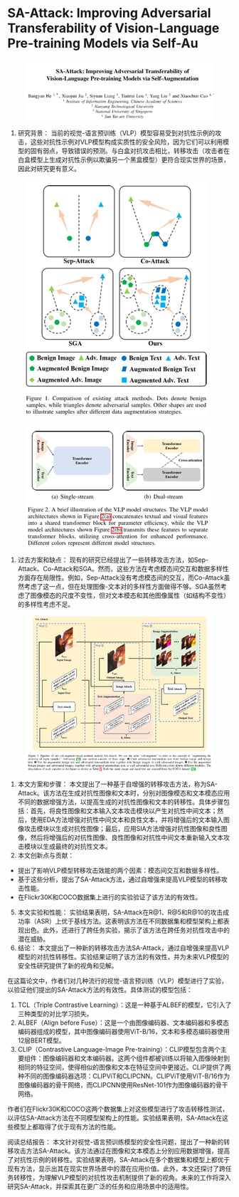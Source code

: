 # SA-Attack: Improving Adversarial Transferability of  Vision-Language Pre-training Models via Self-Au

<figure><img src="../.gitbook/assets/image (4) (1) (1) (1) (1) (1) (1) (1) (1) (1) (1) (1) (1) (1) (1) (1) (1) (1) (1) (1) (1) (1) (1) (1) (1).png" alt=""><figcaption></figcaption></figure>

1. 研究背景： 当前的视觉-语言预训练（VLP）模型容易受到对抗性示例的攻击，这些对抗性示例对VLP模型构成实质性的安全风险，因为它们可以利用模型的固有弱点，导致错误的预测。与白盒对抗攻击相比，转移攻击（攻击者在白盒模型上生成对抗性示例以欺骗另一个黑盒模型）更符合现实世界的场景，因此对研究更有意义。

<figure><img src="../.gitbook/assets/image (5) (1) (1) (1) (1) (1) (1) (1) (1) (1) (1) (1) (1) (1) (1) (1) (1) (1) (1) (1) (1).png" alt=""><figcaption></figcaption></figure>

<figure><img src="../.gitbook/assets/image (6) (1) (1) (1) (1) (1) (1) (1) (1) (1) (1) (1) (1) (1) (1) (1) (1) (1) (1) (1).png" alt=""><figcaption></figcaption></figure>

1. 过去方案和缺点： 现有的研究已经提出了一些转移攻击方法，如Sep-Attack、Co-Attack和SGA。然而，这些方法在考虑模态间交互和数据多样性方面存在局限性。例如，Sep-Attack没有考虑模态间的交互，而Co-Attack虽然考虑了这一点，但在处理图像-文本对的多样性方面做得不够。SGA虽然考虑了图像模态的尺度不变性，但对文本模态和其他图像属性（如结构不变性）的多样性考虑不足。

<figure><img src="../.gitbook/assets/image (7) (1) (1) (1) (1) (1) (1) (1) (1) (1) (1) (1) (1) (1) (1) (1) (1) (1) (1).png" alt=""><figcaption></figcaption></figure>

1. 本文方案和步骤： 本文提出了一种基于自增强的转移攻击方法，称为SA-Attack。该方法在生成对抗性图像和文本时，分别对图像模态和文本模态应用不同的数据增强方法，以提高生成的对抗性图像和文本的转移性。具体步骤包括：首先，将良性图像和文本输入文本攻击模块以产生对抗性中间文本；然后，使用EDA方法增强对抗性中间文本和良性文本，并将增强后的文本输入图像攻击模块以生成对抗性图像；最后，应用SIA方法增强对抗性图像和良性图像，然后将增强后的对抗性图像、良性图像和对抗性中间文本重新输入文本攻击模块以生成最终的对抗性文本。
2. 本文创新点与贡献：

* 提出了影响VLP模型转移攻击效能的两个因素：模态间交互和数据多样性。
* 基于这些分析，提出了SA-Attack方法，通过自增强来提高VLP模型的转移攻击性能。
* 在Flickr30K和COCO数据集上进行的实验验证了该方法的有效性。

5. 本文实验和性能： 实验结果表明，SA-Attack在R@1、R@5和R@10的攻击成功率（ASR）上优于基线方法。这表明该方法在不同数据集和模型架构上都表现出色。此外，还进行了跨任务实验，揭示了该方法在跨任务对抗性攻击中的潜在威胁。
6. 结论： 本文提出了一种新的转移攻击方法SA-Attack，通过自增强来提高VLP模型的对抗性转移性。实验结果证明了该方法的有效性，并为未来VLP模型的安全性研究提供了新的视角和见解。



在这篇论文中，作者们对几种流行的视觉-语言预训练（VLP）模型进行了实验，以验证他们提出的SA-Attack方法的有效性。具体测试的模型包括：

1. TCL（Triple Contrastive Learning）：这是一种基于ALBEF的模型，它引入了三种类型的对比学习损失。
2. ALBEF（Align before Fuse）：这是一个由图像编码器、文本编码器和多模态编码器组成的模型，其中图像编码器使用ViT-B/16，文本和多模态编码器使用12层BERT模型。
3. CLIP（Contrastive Language-Image Pre-training）：CLIP模型包含两个主要组件：图像编码器和文本编码器。这两个组件都被训练以将输入图像映射到相同的特征空间，使得相似的图像和文本在特征空间中更接近。CLIP提供了两种不同的图像编码器选项：CLIPViT和CLIPCNN。CLIPViT使用ViT-B/16作为图像编码器的骨干网络，而CLIPCNN使用ResNet-101作为图像编码器的骨干网络。

作者们在Flickr30K和COCO这两个数据集上对这些模型进行了攻击转移性测试，以评估SA-Attack方法在不同模型架构上的性能。实验结果表明，SA-Attack在这些模型上都取得了优于现有方法的性能。





阅读总结报告： 本文针对视觉-语言预训练模型的安全性问题，提出了一种新的转移攻击方法SA-Attack。该方法通过在图像和文本模态上分别应用数据增强，提高了对抗性示例的转移性。实验结果表明，SA-Attack在多个数据集和模型上都优于现有方法，显示出其在现实世界场景中的潜在应用价值。此外，本文还探讨了跨任务转移性，为理解VLP模型的对抗性攻击机制提供了新的视角。未来的工作将深入研究SA-Attack，并探索其在更广泛的任务和应用场景中的适用性。
